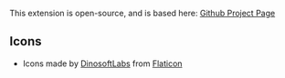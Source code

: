 This extension is open-source, and is based here: [Github Project Page](https://github.com/drmikecrowe/chrome-extension-monitor)

## Icons

- Icons made by [DinosoftLabs](https://www.flaticon.com/authors/dinosoftlabs) from [Flaticon](https://www.flaticon.com/)
